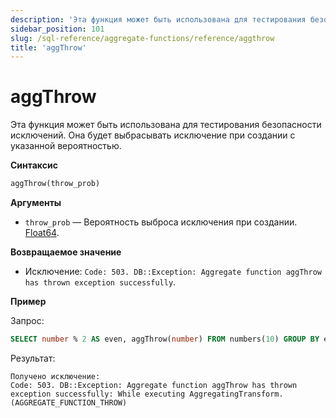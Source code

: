```yaml
---
description: 'Эта функция может быть использована для тестирования безопасности исключений. Она будет выбрасывать исключение при создании с указанной вероятностью.'
sidebar_position: 101
slug: /sql-reference/aggregate-functions/reference/aggthrow
title: 'aggThrow'
---
```



# aggThrow

Эта функция может быть использована для тестирования безопасности исключений. Она будет выбрасывать исключение при создании с указанной вероятностью.

**Синтаксис**

```sql
aggThrow(throw_prob)
```

**Аргументы**

- `throw_prob` — Вероятность выброса исключения при создании. [Float64](../../data-types/float.md).

**Возвращаемое значение**

- Исключение: `Code: 503. DB::Exception: Aggregate function aggThrow has thrown exception successfully`.

**Пример**

Запрос:

```sql
SELECT number % 2 AS even, aggThrow(number) FROM numbers(10) GROUP BY even;
```

Результат:

```response
Получено исключение:
Code: 503. DB::Exception: Aggregate function aggThrow has thrown exception successfully: While executing AggregatingTransform. (AGGREGATE_FUNCTION_THROW)
```
